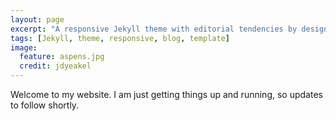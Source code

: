 ```yaml
---
layout: page
excerpt: "A responsive Jekyll theme with editorial tendencies by designer Michael Rose."
tags: [Jekyll, theme, responsive, blog, template]
image:
  feature: aspens.jpg
  credit: jdyeakel
---
```

Welcome to my website.
I am just getting things up and running, so updates to follow shortly.
